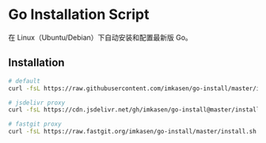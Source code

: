 # Go Installation Script

在 Linux（Ubuntu/Debian）下自动安装和配置最新版 Go。

## Installation

``` bash
# default
curl -fsL https://raw.githubusercontent.com/imkasen/go-install/master/install.sh | bash

# jsdelivr proxy
curl -fsL https://cdn.jsdelivr.net/gh/imkasen/go-install@master/install.sh | bash

# fastgit proxy
curl -fsL https://raw.fastgit.org/imkasen/go-install/master/install.sh | bash
```
